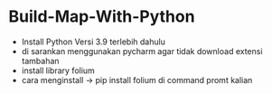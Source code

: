 # Build-Map-With-Python

- Install Python Versi 3.9 terlebih dahulu
- di sarankan menggunakan pycharm agar tidak download extensi tambahan
- install library folium
- cara menginstall -> pip install folium di command promt kalian
